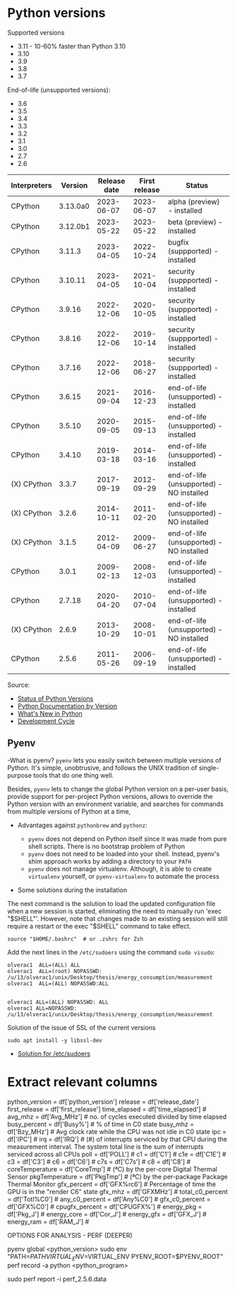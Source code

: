 # Python versions

Supported versions
 - 3.11 - 10-60% faster than Python 3.10
 - 3.10
 - 3.9
 - 3.8
 - 3.7

End-of-life (unsupported versions):
 - 3.6
 - 3.5
 - 3.4
 - 3.3
 - 3.2
 - 3.1
 - 3.0
 - 2.7
 - 2.6

Interpreters | Version | Release date    | First release | Status
-------------|---------|-----------------|---------------|-------
 CPython | 3.13.0a0  | 2023-06-07 | 2023-06-07 | alpha (preview) - installed
 CPython | 3.12.0b1  | 2023-05-22 | 2023-05-22 | beta (preview) - installed
 CPython | 3.11.3  | 2023-04-05 | 2022-10-24 | bugfix (suppported) - installed
 CPython | 3.10.11 | 2023-04-05 | 2021-10-04 | security (suppported) - installed
 CPython | 3.9.16 | 2022-12-06 | 2020-10-05 | security (suppported) - installed
 CPython | 3.8.16 | 2022-12-06 | 2019-10-14 | security (suppported) - installed
 CPython | 3.7.16 | 2022-12-06 | 2018-06-27 | security (suppported) - installed
 CPython | 3.6.15 | 2021-09-04 | 2016-12-23 | end-of-life (unsupported) - installed
 CPython | 3.5.10 | 2020-09-05 | 2015-09-13 | end-of-life (unsupported) - installed
 CPython | 3.4.10 | 2019-03-18 | 2014-03-16 | end-of-life (unsupported) - installed
 (X) CPython | 3.3.7 | 2017-09-19 | 2012-09-29 | end-of-life (unsupported) - NO installed
 (X) CPython | 3.2.6 | 2014-10-11 | 2011-02-20 | end-of-life (unsupported) - NO installed
 (X) CPython | 3.1.5 | 2012-04-09 | 2009-06-27 | end-of-life (unsupported) - NO installed
 CPython | 3.0.1 | 2009-02-13 | 2008-12-03 | end-of-life (unsupported) - installed
 CPython | 2.7.18 | 2020-04-20 | 2010-07-04 | end-of-life (unsupported) - installed
 (X) CPython | 2.6.9 | 2013-10-29 | 2008-10-01 | end-of-life (unsupported) - NO installed
 CPython | 2.5.6 | 2011-05-26 | 2006-09-19 | end-of-life (unsupported) - installed



Source:

 - [Status of Python Versions](https://devguide.python.org/versions/)
 - [Python Documentation by Version](https://www.python.org/doc/versions/)
 - [What's New in Python](https://docs.python.org/3/whatsnew/index.html)
 - [Development Cycle](https://devguide.python.org/developer-workflow/development-cycle/#devcycle)

## Pyenv

-What is pyenv?
  `pyenv` lets you easily switch between multiple versions of Python. It's simple, unobtrusive, and follows the UNIX tradition of single-purpose tools that do one thing well.

Besides, `pyenv` lets to change the global Python version on a per-user basis, provide support for per-project Python versions, allows to override the Python version with an environment variable, and searches for commands from multiple versions of Python at a time,


- Advantages against `pythonbrew` and `pythonz`:
  - `pyenv` does not depend on Python itself since it was made from pure shell scripts. There is no bootstrap problem of Python
  - `pyenv` does not need to be loaded into your shell. Instead, pyenv's shim approach works by adding a directory to your `PATH`
  - `pyenv` does not manage virtualenv. Although, it is able to create `virtualenv` yourself, or `pyenv-virtualenv` to automate the process


- Some solutions during the installation

The next command is the solution to load the updated configuration file when a new session is started, eliminating the need to manually run 'exec "$SHELL"'. However, note that changes made to an existing session will still require a restart or the exec "$SHELL" command to take effect.
```
source "$HOME/.bashrc"  # or .zshrc for Zsh
```

Add the next lines in the `/etc/sudoers` using the command `sudo visudo`:
```
olverac1  ALL=(ALL) ALL
olverac1  ALL=(root) NOPASSWD: /u/13/olverac1/unix/Desktop/thesis/energy_consumption/measurement
olverac1  ALL=(ALL) NOPASSWD:ALL


olverac1 ALL=(ALL) NOPASSWD: ALL
olverac1 ALL=NOPASSWD: /u/13/olverac1/unix/Desktop/thesis/energy_consumption/measurement
```

Solution of the issue of SSL of the current versions
```
sudo apt install -y libssl-dev
```


- [Solution for /etc/sudoers](https://www.cyberciti.biz/faq/linux-unix-running-sudo-command-without-a-password/)


# Extract relevant columns
python_version = df['python_version']
release = df['release_date']
first_release = df['first_release']
time_elapsed = df['time_elapsed']       # 
avg_mhz = df['Avg_MHz']                 # no. of cycles executed divided by time elapsed
busy_percent = df['Busy%']              # % of time in C0 state
busy_mhz = df['Bzy_MHz']                # Avg clock rate while the CPU was not idle in C0 state
ipc = df['IPC']                         # 
irq = df['IRQ']                         # (#) of interrupts serviced by that CPU during the measurement interval. The system total line is the sum of interrupts serviced across all CPUs
poll = df['POLL']                       # 
c1 = df['C1']                           # 
c1e = df['C1E']                         # 
c3 = df['C3']                           # 
c6 = df['C6']                           # 
c7s = df['C7s']                         # 
c8 = df['C8']                           # 
coreTemperature = df['CoreTmp']         # (ªC) by the per-core Digital Thermal Sensor
pkgTemperature = df['PkgTmp']           # (ªC) by the per-package Package Thermal Monitor
gfx_percent = df['GFX%rc6']             # Percentage of time the GPU is in the "render C6" state
gfx_mhz = df['GFXMHz']                  # 
total_c0_percent = df['Totl%C0']        # 
any_c0_percent = df['Any%C0']           # 
gfx_c0_percent = df['GFX%C0']           # 
cpugfx_percent = df['CPUGFX%']          # 
energy_pkg = df['Pkg_J']                # 
energy_core = df['Cor_J']               # 
energy_gfx = df['GFX_J']                # 
energy_ram = df['RAM_J']                # 




OPTIONS FOR ANALYSIS - PERF (DEEPER)

pyenv global <python_version>
sudo env "PATH=$PATH VIRTUAL_ENV=$VIRTUAL_ENV PYENV_ROOT=$PYENV_ROOT" perf record -a python <python_program>

sudo perf report -i perf_2.5.6.data

